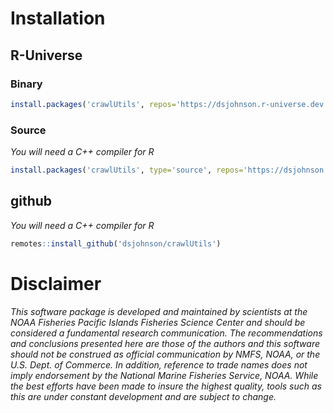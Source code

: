 <!-- README.md is generated from README.Rmd. Please edit that file -->

# Installation

## R-Universe

### Binary

``` r
install.packages('crawlUtils', repos='https://dsjohnson.r-universe.dev')
```

### Source

*You will need a C++ compiler for R*

``` r
install.packages('crawlUtils', type='source', repos='https://dsjohnson.r-universe.dev')
```

## github

*You will need a C++ compiler for R*

``` r
remotes::install_github('dsjohnson/crawlUtils')
```

# Disclaimer

*This software package is developed and maintained by scientists at the
NOAA Fisheries Pacific Islands Fisheries Science Center and should be
considered a fundamental research communication. The recommendations and
conclusions presented here are those of the authors and this software
should not be construed as official communication by NMFS, NOAA, or the
U.S. Dept. of Commerce. In addition, reference to trade names does not
imply endorsement by the National Marine Fisheries Service, NOAA. While
the best efforts have been made to insure the highest quality, tools
such as this are under constant development and are subject to change.*
